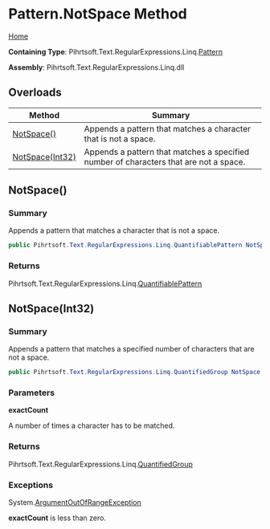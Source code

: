 # Pattern\.NotSpace Method

[Home](../../../../../../README.md)

**Containing Type**: Pihrtsoft\.Text\.RegularExpressions\.Linq\.[Pattern](../README.md)

**Assembly**: Pihrtsoft\.Text\.RegularExpressions\.Linq\.dll

## Overloads

| Method | Summary |
| ------ | ------- |
| [NotSpace()](#Pihrtsoft_Text_RegularExpressions_Linq_Pattern_NotSpace) | Appends a pattern that matches a character that is not a space\. |
| [NotSpace(Int32)](#Pihrtsoft_Text_RegularExpressions_Linq_Pattern_NotSpace_System_Int32_) | Appends a pattern that matches a specified number of characters that are not a space\. |

## NotSpace\(\) <a name="Pihrtsoft_Text_RegularExpressions_Linq_Pattern_NotSpace"></a>

### Summary

Appends a pattern that matches a character that is not a space\.

```csharp
public Pihrtsoft.Text.RegularExpressions.Linq.QuantifiablePattern NotSpace()
```

### Returns

Pihrtsoft\.Text\.RegularExpressions\.Linq\.[QuantifiablePattern](../../QuantifiablePattern/README.md)

## NotSpace\(Int32\) <a name="Pihrtsoft_Text_RegularExpressions_Linq_Pattern_NotSpace_System_Int32_"></a>

### Summary

Appends a pattern that matches a specified number of characters that are not a space\.

```csharp
public Pihrtsoft.Text.RegularExpressions.Linq.QuantifiedGroup NotSpace(int exactCount)
```

### Parameters

**exactCount**

A number of times a character has to be matched\.

### Returns

Pihrtsoft\.Text\.RegularExpressions\.Linq\.[QuantifiedGroup](../../QuantifiedGroup/README.md)

### Exceptions

System\.[ArgumentOutOfRangeException](https://docs.microsoft.com/en-us/dotnet/api/system.argumentoutofrangeexception)

**exactCount** is less than zero\.

